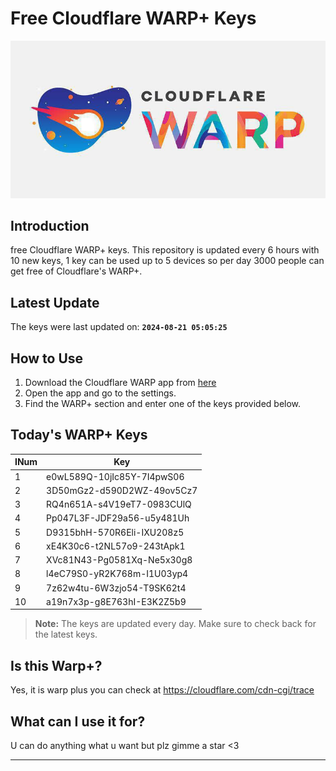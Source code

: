 
# Free Cloudflare WARP+ Keys

![Banner](asset/IMG_20240629_142710_129.jpg)

## Introduction

free Cloudflare WARP+ keys. This repository is updated every 6 hours with 10 new keys, 1 key can be used up to 5 devices so per day 3000 people can get free of Cloudflare's WARP+.

## Latest Update

The keys were last updated on: **`2024-08-21 05:05:25`**

## How to Use

1. Download the Cloudflare WARP app from [here](https://1.1.1.1/)
2. Open the app and go to the settings.
3. Find the WARP+ section and enter one of the keys provided below.

## Today's WARP+ Keys

| INum | Key |
|-------|-----|
| 1     | e0wL589Q-10jIc85Y-7I4pwS06               |
| 2     | 3D50mGz2-d590D2WZ-49ov5Cz7               |
| 3     | RQ4n651A-s4V19eT7-0983CUlQ               |
| 4     | Pp047L3F-JDF29a56-u5y481Uh               |
| 5     | D9315bhH-570R6Eli-IXU208z5               |
| 6     | xE4K30c6-t2NL57o9-243tApk1               |
| 7     | XVc81N43-Pg0581Xq-Ne5x30g8               |
| 8     | l4eC79S0-yR2K768m-I1U03yp4               |
| 9     | 7z62w4tu-6W3zjo54-T9SK62t4               |
| 10    | a19n7x3p-g8E763hI-E3K2Z5b9               |


> **Note:** The keys are updated every day. Make sure to check back for the latest keys.

## Is this Warp+?

Yes, it is warp plus you can check at https://cloudflare.com/cdn-cgi/trace

## What can I use it for?
U can do anything what u want but plz gimme a star <3

---
